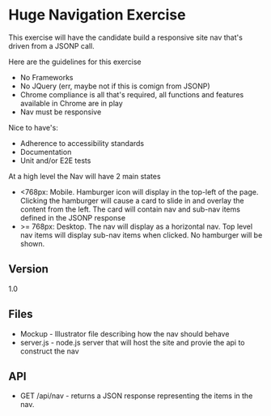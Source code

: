 Huge Navigation Exercise
=========

This exercise will have the candidate build a responsive site nav that's driven from a JSONP call. 

Here are the guidelines for this exercise

  - No Frameworks
  - No JQuery (err, maybe not if this is comign from JSONP)
  - Chrome compliance is all that's required, all functions and features available in Chrome are in play
  - Nav must be responsive

Nice to have's:
  - Adherence to accessibility standards
  - Documentation
  - Unit and/or E2E tests

At a high level the Nav will have 2 main states

  - <768px: Mobile. Hamburger icon will display in the top-left of the page. Clicking the hamburger will cause a card to slide in and overlay the content from the left. The card will contain nav and sub-nav items defined in the JSONP response
  - \>= 768px: Desktop. The nav will display as a horizontal nav. Top level nav items will display sub-nav items when clicked. No hamburger will be shown.

Version
----

1.0

Files
-----------

* Mockup - Illustrator file describing how the nav should behave
* server.js - node.js server that will host the site and provie the api to construct the nav

API
------------

* GET /api/nav - returns a JSON response representing the items in the nav.

